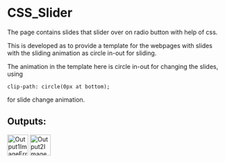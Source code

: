 # CSS_Slider
The page contains slides that slider over on radio button with help of css.

This is developed as to provide a template for the webpages with slides with the sliding animation
as circle in-out for sliding.

The animation in the template here is circle in-out for changing the slides,
using
<pre><code>clip-path: circle(0px at bottom);</code></pre>
for slide change animation.

## Outputs:
<img src="https://user-images.githubusercontent.com/58340159/118222140-a91bc780-b49c-11eb-9ec2-1657d00cf4aa.png" width="48vw" height="auto" alt="Output1ImageError">
<img src="https://user-images.githubusercontent.com/58340159/118222142-a9b45e00-b49c-11eb-869f-971dd0266de8.png" width="48vw" height="auto" alt="Output2ImageError">
